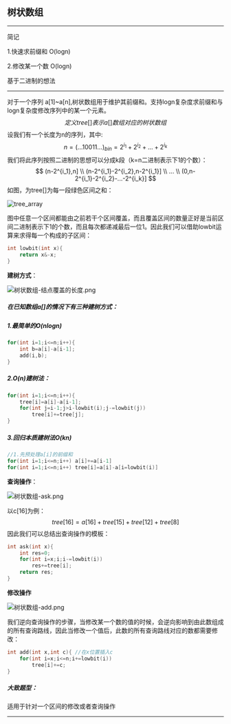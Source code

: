 
## 树状数组

<hr>简记

1.快速求前缀和 O(logn)

2.修改某一个数  O(logn)

基于二进制的想法

<hr>

对于一个序列 a[1]~a[n],树状数组用于维护其前缀和。支持logn复杂度求前缀和与logn复杂度修改序列中的某一个元素。
$$
定义tree[]表示a[]数组对应的树状数组
$$
设我们有一个长度为n的序列，其中:
$$
n=(...10011...)_{bin}=2^{i_1}+2^{i_2}+...+2^{i_k}
$$
我们将此序列按照二进制的思想可以分成k段（k=n二进制表示下1的个数）：
$$
(n-2^{i_1},n] \\
(n-2^{i_1}-2^{i_2},n-2^{i_1}] \\
... \\
(0,n-2^{i_1}-2^{i_2}-...-2^{i_k}]
$$
如图，为tree[]为每一段绿色区间之和：

![tree_array](E:\hexoblog\blog\source\_posts\树状数组\tree_array.jpg)

图中任意一个区间都能由之前若干个区间覆盖，而且覆盖区间的数量正好是当前区间二进制表示下1的个数，而且每次都递减最后一位1。因此我们可以借助lowbit运算来求得每一个构成的子区间：

```cpp
int lowbit(int x){
    return x&-x;
}
```

**建树方式**：

![树状数组-结点覆盖的长度.png](https://cdn.acwing.com/media/article/image/2020/05/28/9584_251f95d4a0-%E6%A0%91%E7%8A%B6%E6%95%B0%E7%BB%84-%E7%BB%93%E7%82%B9%E8%A6%86%E7%9B%96%E7%9A%84%E9%95%BF%E5%BA%A6.png)

##### 在已知数组a[]的情况下有三种建树方式：

##### 1.最简单的O(nlogn)

```cpp
for(int i=1;i<=n;i++){
    int b=a[i]-a[i-1];
    add(i,b);
}
```

##### 2.O(n)建树法：

```cpp
for(int i=1;i<=n;i++){
    tree[i]=a[i]-a[i-1];
    for(int j=i-1;j>i-lowbit(i);j-=lowbit(j))
        tree[i]+=tree[j];
}
```

##### 3.回归本质建树法O(kn)

```cpp
//1.先预处理a[i]的前缀和
for(int i=1;i<=n;i++) a[i]+=a[i-1]
for(int i=1;i<=n;i++) tree[i]=a[i]-a[i=lowbit(i)]
```

**查询操作**：

![树状数组-ask.png](https://cdn.acwing.com/media/article/image/2020/05/28/9584_25066066a0-%E6%A0%91%E7%8A%B6%E6%95%B0%E7%BB%84-ask.png)

以c[16]为例：
$$
tree[16]=a[16]+tree[15]+tree[12]+tree[8]
$$
因此我们可以总结出查询操作的模板：

```cpp
int ask(int x){
    int res=0;
    for(int i=x;i;i-=lowbit(i))
        res+=tree[i];
    return res;
}
```

**修改操作**

![树状数组-add.png](https://cdn.acwing.com/media/article/image/2020/05/28/9584_8fcf6acaa0-%E6%A0%91%E7%8A%B6%E6%95%B0%E7%BB%84-add.png)

我们逆向查询操作的步骤，当修改某一个数的值的时候，会逆向影响到由此数组成的所有查询路线，因此当修改一个值后，此数的所有查询路线对应的数都需要修改：

```cpp
int add(int x,int c){ //在x位置插入c
    for(int i=x;i<=n;i+=lowbit(i))
        tree[i]+=c;
}
```

##### 大致题型：

适用于针对一个区间的修改或者查询操作

<hr>
